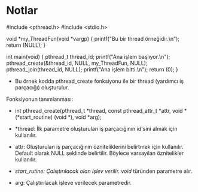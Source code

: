 # Notlar

#include <pthread.h>
#include <stdio.h>

void	*my_ThreadFun(void *vargp)
{
	printf("Bu bir thread örneğidir.\n");
	return (NULL);
}

int	main(void)
{
	pthread_t thread_id;
	printf("Ana işlem başlıyor.\n");
	pthread_create(&thread_id, NULL, my_ThreadFun, NULL);
	pthread_join(thread_id, NULL);
	printf("Ana işlem bitti.\n");
	return (0);
}
- Bu örnek kodda pthread_create fonksiyonu ile bir thread (yardımcı iş parçacığı) oluşturulur.

Fonksiyonun tanımlanması:
- int pthread_create(pthread_t *thread, const pthread_attr_t *attr, void *(*start_routine) (void *), void *arg);

- *thread: İlk parametre oluşturulan iş parçacığının id'sini almak için kullanılır.
- attr: Oluşturulan iş parçacığının özniteliklerini belirtmek için kullanılır. Default olarak NULL şeklinde belirtilir. Böylece varsayılan öznitelikler kullanılır.
- *start_rutine: Çalıştırılacak olan işlev verilir. void* türünden parametre alır.
- arg: Çalıştırılacak işleve verilecek parametredir.
